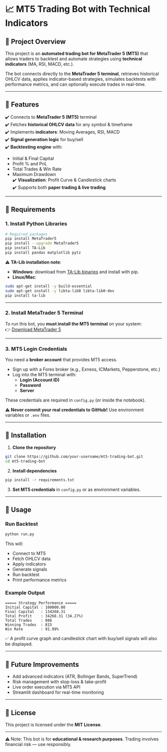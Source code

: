 # 📈 MT5 Trading Bot with Technical Indicators  

## 🔹 Project Overview  
This project is an **automated trading bot for MetaTrader 5 (MT5)** that allows traders to backtest and automate strategies using **technical indicators** (MA, RSI, MACD, etc.).  

The bot connects directly to the **MetaTrader 5 terminal**, retrieves historical OHLCV data, applies indicator-based strategies, simulates backtests with performance metrics, and can optionally execute trades in real-time.  

---

## 🔹 Features  
✔️ Connects to **MetaTrader 5 (MT5)** terminal  
✔️ Fetches **historical OHLCV data** for any symbol & timeframe  
✔️ Implements **indicators**: Moving Averages, RSI, MACD  
✔️ **Signal generation logic** for buy/sell  
✔️ **Backtesting engine** with:  
- Initial & Final Capital  
- Profit % and PnL  
- Total Trades & Win Rate  
- Maximum Drawdown  
✔️ **Visualization**: Profit Curve & Candlestick charts  
✔️ Supports both **paper trading & live trading**  

---

## 🔹 Requirements  

### 1. Install Python Libraries  
```bash
# Required packages
pip install MetaTrader5
pip install --upgrade MetaTrader5
pip install TA-Lib
pip install pandas matplotlib pytz
```

⚠️ **TA-Lib installation note**:  
- **Windows**: download from [TA-Lib binaries](https://www.lfd.uci.edu/~gohlke/pythonlibs/#ta-lib) and install with pip.  
- **Linux/Mac**:  
```bash
sudo apt-get install -y build-essential
sudo apt-get install -y libta-lib0 libta-lib0-dev
pip install ta-lib
```

---

### 2. Install MetaTrader 5 Terminal  
To run this bot, you **must install the MT5 terminal** on your system:  
👉 [Download MetaTrader 5](https://www.metatrader5.com/en/download)  

---

### 3. MT5 Login Credentials  
You need a **broker account** that provides MT5 access.  
- Sign up with a Forex broker (e.g., Exness, ICMarkets, Pepperstone, etc.)  
- Log into the MT5 terminal with:  
  - **Login (Account ID)**  
  - **Password**  
  - **Server**  

These credentials are required in `config.py` (or inside the notebook).  

⚠️ **Never commit your real credentials to GitHub!** Use environment variables or `.env` files.  

---

## 🔹 Installation  

1. **Clone the repository**  
```bash
git clone https://github.com/your-username/mt5-trading-bot.git
cd mt5-trading-bot
```

2. **Install dependencies**  
```bash
pip install -r requirements.txt
```

3. **Set MT5 credentials** in `config.py` or as environment variables.  

---

## 🔹 Usage  

### Run Backtest  
```bash
python run.py
```

This will:  
- Connect to MT5  
- Fetch OHLCV data  
- Apply indicators  
- Generate signals  
- Run backtest  
- Print performance metrics  

### Example Output  
```
===== Strategy Performance =====
Initial Capital : 100000.00
Final Capital   : 134268.31
Total Profit    : 34268.31 (34.27%)
Total Trades    : 886
Winning Trades  : 815
Win Rate        : 91.99%
```

✅ A profit curve graph and candlestick chart with buy/sell signals will also be displayed.  

---

## 🔹 Future Improvements  
- Add advanced indicators (ATR, Bollinger Bands, SuperTrend)  
- Risk management with stop-loss & take-profit  
- Live order execution via MT5 API  
- Streamlit dashboard for real-time monitoring  

---

## 🔹 License  
This project is licensed under the **MIT License**.  

---

⚠️ Note: This bot is for **educational & research purposes**. Trading involves financial risk — use responsibly.  
